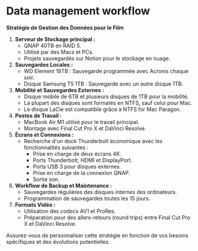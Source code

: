 # Data management workflow

**Stratégie de Gestion des Données pour le Film**

1. **Serveur de Stockage principal :**
    - QNAP 40TB en RAID 5.
    - Utilisé par des Macs et PCs.
    - Projets sauvegardés sur Notion pour le stockage en nuage.
2. **Sauvegardes Locales :**
    - WD Element 18TB : Sauvegarde programmée avec Acronis chaque soir.
    - Disque Samsung T5 1TB : Sauvegarde avec un autre disque 1TB.
3. **Mobilité et Sauvegardes Externes :**
    - Disque mobile de 6TB et plusieurs disques de 1TB pour la mobilité.
    - La plupart des disques sont formatés en NTFS, sauf celui pour Mac.
    - Le disque LaCie est compatible grâce à NTFS for Mac Paragon.
4. **Postes de Travail :**
    - MacBook Air M1 utilisé pour le travail principal.
    - Montage avec Final Cut Pro X et DaVinci Resolve.
5. **Écrans et Connexions :**
    - Recherche d'un dock Thunderbolt économique avec les fonctionnalités suivantes :
        - Prise en charge de deux écrans 4K.
        - Ports Thunderbolt, HDMI et DisplayPort.
        - Ports USB 3 pour disques externes.
        - Prise en charge de la connexion QNAP.
        - Sortie son.
6. **Workflow de Backup et Maintenance :**
    - Sauvegardes régulières des disques internes des ordinateurs.
    - Programmation de sauvegardes toutes les 15 jours.
7. **Formats Vidéo :**
    - Utilisation des codecs AV1 et ProRes.
    - Préparation pour des allers-retours (round trips) entre Final Cut Pro X et DaVinci Resolve.

Assurez-vous de personnaliser cette stratégie en fonction de vos besoins spécifiques et des évolutions potentielles.
